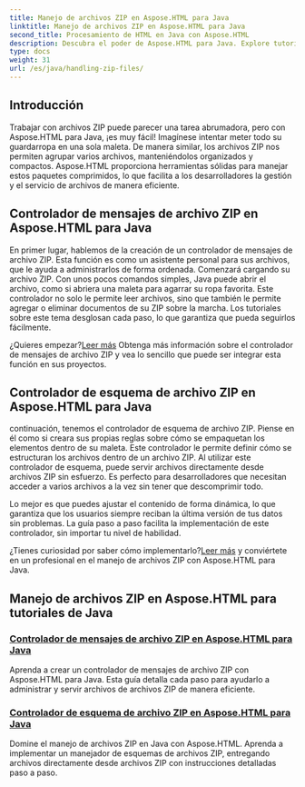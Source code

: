 ```yaml
---
title: Manejo de archivos ZIP en Aspose.HTML para Java
linktitle: Manejo de archivos ZIP en Aspose.HTML para Java
second_title: Procesamiento de HTML en Java con Aspose.HTML
description: Descubra el poder de Aspose.HTML para Java. Explore tutoriales sobre cómo manejar archivos ZIP y aprenda técnicas esenciales para administrar archivos ZIP de manera eficaz.
type: docs
weight: 31
url: /es/java/handling-zip-files/
---
```

## Introducción

Trabajar con archivos ZIP puede parecer una tarea abrumadora, pero con Aspose.HTML para Java, ¡es muy fácil! Imagínese intentar meter todo su guardarropa en una sola maleta. De manera similar, los archivos ZIP nos permiten agrupar varios archivos, manteniéndolos organizados y compactos. Aspose.HTML proporciona herramientas sólidas para manejar estos paquetes comprimidos, lo que facilita a los desarrolladores la gestión y el servicio de archivos de manera eficiente.

## Controlador de mensajes de archivo ZIP en Aspose.HTML para Java

En primer lugar, hablemos de la creación de un controlador de mensajes de archivo ZIP. Esta función es como un asistente personal para sus archivos, que le ayuda a administrarlos de forma ordenada. Comenzará cargando su archivo ZIP. Con unos pocos comandos simples, Java puede abrir el archivo, como si abriera una maleta para agarrar su ropa favorita. Este controlador no solo le permite leer archivos, sino que también le permite agregar o eliminar documentos de su ZIP sobre la marcha. Los tutoriales sobre este tema desglosan cada paso, lo que garantiza que pueda seguirlos fácilmente. 

 ¿Quieres empezar?[Leer más](./zip-archive-message-handler/) Obtenga más información sobre el controlador de mensajes de archivo ZIP y vea lo sencillo que puede ser integrar esta función en sus proyectos.

## Controlador de esquema de archivo ZIP en Aspose.HTML para Java

continuación, tenemos el controlador de esquema de archivo ZIP. Piense en él como si creara sus propias reglas sobre cómo se empaquetan los elementos dentro de su maleta. Este controlador le permite definir cómo se estructuran los archivos dentro de un archivo ZIP. Al utilizar este controlador de esquema, puede servir archivos directamente desde archivos ZIP sin esfuerzo. Es perfecto para desarrolladores que necesitan acceder a varios archivos a la vez sin tener que descomprimir todo. 

Lo mejor es que puedes ajustar el contenido de forma dinámica, lo que garantiza que los usuarios siempre reciban la última versión de tus datos sin problemas. La guía paso a paso facilita la implementación de este controlador, sin importar tu nivel de habilidad. 

 ¿Tienes curiosidad por saber cómo implementarlo?[Leer más](./zip-file-schema-handler/) y conviértete en un profesional en el manejo de archivos ZIP con Aspose.HTML para Java.

## Manejo de archivos ZIP en Aspose.HTML para tutoriales de Java
### [Controlador de mensajes de archivo ZIP en Aspose.HTML para Java](./zip-archive-message-handler/)
Aprenda a crear un controlador de mensajes de archivo ZIP con Aspose.HTML para Java. Esta guía detalla cada paso para ayudarlo a administrar y servir archivos de archivos ZIP de manera eficiente.
### [Controlador de esquema de archivo ZIP en Aspose.HTML para Java](./zip-file-schema-handler/)
Domine el manejo de archivos ZIP en Java con Aspose.HTML. Aprenda a implementar un manejador de esquemas de archivos ZIP, entregando archivos directamente desde archivos ZIP con instrucciones detalladas paso a paso.